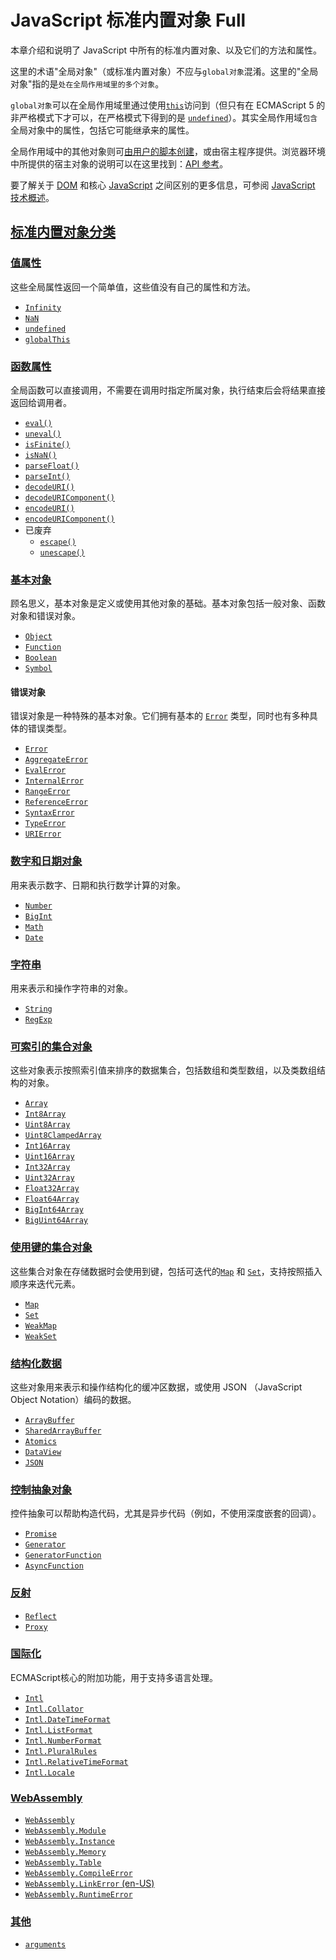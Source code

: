 # JavaScript 标准内置对象 Full

本章介绍和说明了 JavaScript 中所有的标准内置对象、以及它们的方法和属性。

这里的术语"全局对象"（或标准内置对象）不应与`global对象`混淆。这里的"全局对象"指的是`处在全局作用域里的多个对象`。

`global对象`可以在全局作用域里通过使用[`this`](https://developer.mozilla.org/zh-CN/docs/Web/JavaScript/Reference/Operators/this)访问到（但只有在 ECMAScript 5 的非严格模式下才可以，在严格模式下得到的是 [`undefined`](https://developer.mozilla.org/zh-CN/docs/Web/JavaScript/Reference/Global_Objects/undefined)）。其实全局作用域`包含`全局对象中的属性，包括它可能继承来的属性。

全局作用域中的其他对象则可[由用户的脚本创建](https://developer.mozilla.org/zh-CN/docs/Web/JavaScript/Guide/Working_with_Objects#creating_new_objects)，或由宿主程序提供。浏览器环境中所提供的宿主对象的说明可以在这里找到：[API 参考](https://developer.mozilla.org/zh-CN/docs/Web/API)。

要了解关于 [DOM](https://developer.mozilla.org/zh-CN/docs/Web/API/Document_Object_Model) 和核心 [JavaScript](https://developer.mozilla.org/zh-CN/docs/Web/JavaScript) 之间区别的更多信息，可参阅 [JavaScript 技术概述](https://developer.mozilla.org/zh-CN/docs/Web/JavaScript/JavaScript_technologies_overview)。

## [标准内置对象分类](https://developer.mozilla.org/zh-CN/docs/Web/JavaScript/Reference/Global_Objects#标准内置对象分类)

### [值属性](https://developer.mozilla.org/zh-CN/docs/Web/JavaScript/Reference/Global_Objects#值属性)

这些全局属性返回一个简单值，这些值没有自己的属性和方法。

- [`Infinity`](https://developer.mozilla.org/zh-CN/docs/Web/JavaScript/Reference/Global_Objects/Infinity)
- [`NaN`](https://developer.mozilla.org/zh-CN/docs/Web/JavaScript/Reference/Global_Objects/NaN)
- [`undefined`](https://developer.mozilla.org/zh-CN/docs/Web/JavaScript/Reference/Global_Objects/undefined)
- [`globalThis`](https://developer.mozilla.org/zh-CN/docs/Web/JavaScript/Reference/Global_Objects/globalThis)

### [函数属性](https://developer.mozilla.org/zh-CN/docs/Web/JavaScript/Reference/Global_Objects#函数属性)

全局函数可以直接调用，不需要在调用时指定所属对象，执行结束后会将结果直接返回给调用者。

- [`eval()`](https://developer.mozilla.org/zh-CN/docs/Web/JavaScript/Reference/Global_Objects/eval)
- [`uneval()`](https://developer.mozilla.org/zh-CN/docs/Web/JavaScript/Reference/Global_Objects/uneval)
- [`isFinite()`](https://developer.mozilla.org/zh-CN/docs/Web/JavaScript/Reference/Global_Objects/isFinite)
- [`isNaN()`](https://developer.mozilla.org/zh-CN/docs/Web/JavaScript/Reference/Global_Objects/isNaN)
- [`parseFloat()`](https://developer.mozilla.org/zh-CN/docs/Web/JavaScript/Reference/Global_Objects/parseFloat)
- [`parseInt()`](https://developer.mozilla.org/zh-CN/docs/Web/JavaScript/Reference/Global_Objects/parseInt)
- [`decodeURI()`](https://developer.mozilla.org/zh-CN/docs/Web/JavaScript/Reference/Global_Objects/decodeURI)
- [`decodeURIComponent()`](https://developer.mozilla.org/zh-CN/docs/Web/JavaScript/Reference/Global_Objects/decodeURIComponent)
- [`encodeURI()`](https://developer.mozilla.org/zh-CN/docs/Web/JavaScript/Reference/Global_Objects/encodeURI)
- [`encodeURIComponent()`](https://developer.mozilla.org/zh-CN/docs/Web/JavaScript/Reference/Global_Objects/encodeURIComponent)
- 已废弃
  - [`escape()`](https://developer.mozilla.org/zh-CN/docs/Web/JavaScript/Reference/Global_Objects/escape)
  - [`unescape()`](https://developer.mozilla.org/zh-CN/docs/Web/JavaScript/Reference/Global_Objects/unescape)

### [基本对象](https://developer.mozilla.org/zh-CN/docs/Web/JavaScript/Reference/Global_Objects#基本对象)

顾名思义，基本对象是定义或使用其他对象的基础。基本对象包括一般对象、函数对象和错误对象。

- [`Object`](https://developer.mozilla.org/zh-CN/docs/Web/JavaScript/Reference/Global_Objects/Object)
- [`Function`](https://developer.mozilla.org/zh-CN/docs/Web/JavaScript/Reference/Global_Objects/Function)
- [`Boolean`](https://developer.mozilla.org/zh-CN/docs/Web/JavaScript/Reference/Global_Objects/Boolean)
- [`Symbol`](https://developer.mozilla.org/zh-CN/docs/Web/JavaScript/Reference/Global_Objects/Symbol)

#### 错误对象

错误对象是一种特殊的基本对象。它们拥有基本的 [`Error`](https://developer.mozilla.org/zh-CN/docs/Web/JavaScript/Reference/Global_Objects/Error) 类型，同时也有多种具体的错误类型。

- [`Error`](https://developer.mozilla.org/zh-CN/docs/Web/JavaScript/Reference/Global_Objects/Error)
- [`AggregateError`](https://developer.mozilla.org/zh-CN/docs/Web/JavaScript/Reference/Global_Objects/AggregateError)
- [`EvalError`](https://developer.mozilla.org/zh-CN/docs/Web/JavaScript/Reference/Global_Objects/EvalError)
- [`InternalError`](https://developer.mozilla.org/zh-CN/docs/Web/JavaScript/Reference/Global_Objects/InternalError)
- [`RangeError`](https://developer.mozilla.org/zh-CN/docs/Web/JavaScript/Reference/Global_Objects/RangeError)
- [`ReferenceError`](https://developer.mozilla.org/zh-CN/docs/Web/JavaScript/Reference/Global_Objects/ReferenceError)
- [`SyntaxError`](https://developer.mozilla.org/zh-CN/docs/Web/JavaScript/Reference/Global_Objects/SyntaxError)
- [`TypeError`](https://developer.mozilla.org/zh-CN/docs/Web/JavaScript/Reference/Global_Objects/TypeError)
- [`URIError`](https://developer.mozilla.org/zh-CN/docs/Web/JavaScript/Reference/Global_Objects/URIError)

### [数字和日期对象](https://developer.mozilla.org/zh-CN/docs/Web/JavaScript/Reference/Global_Objects#数字和日期对象)

用来表示数字、日期和执行数学计算的对象。

- [`Number`](https://developer.mozilla.org/zh-CN/docs/Web/JavaScript/Reference/Global_Objects/Number)
- [`BigInt`](https://developer.mozilla.org/zh-CN/docs/Web/JavaScript/Reference/Global_Objects/BigInt)
- [`Math`](https://developer.mozilla.org/zh-CN/docs/Web/JavaScript/Reference/Global_Objects/Math)
- [`Date`](https://developer.mozilla.org/zh-CN/docs/Web/JavaScript/Reference/Global_Objects/Date)

### [字符串](https://developer.mozilla.org/zh-CN/docs/Web/JavaScript/Reference/Global_Objects#字符串)

用来表示和操作字符串的对象。

- [`String`](https://developer.mozilla.org/zh-CN/docs/Web/JavaScript/Reference/Global_Objects/String)
- [`RegExp`](https://developer.mozilla.org/zh-CN/docs/Web/JavaScript/Reference/Global_Objects/RegExp)

### [可索引的集合对象](https://developer.mozilla.org/zh-CN/docs/Web/JavaScript/Reference/Global_Objects#可索引的集合对象)

这些对象表示按照索引值来排序的数据集合，包括数组和类型数组，以及类数组结构的对象。

- [`Array`](https://developer.mozilla.org/zh-CN/docs/Web/JavaScript/Reference/Global_Objects/Array)
- [`Int8Array`](https://developer.mozilla.org/zh-CN/docs/Web/JavaScript/Reference/Global_Objects/Int8Array)
- [`Uint8Array`](https://developer.mozilla.org/zh-CN/docs/Web/JavaScript/Reference/Global_Objects/Uint8Array)
- [`Uint8ClampedArray`](https://developer.mozilla.org/zh-CN/docs/Web/JavaScript/Reference/Global_Objects/Uint8ClampedArray)
- [`Int16Array`](https://developer.mozilla.org/zh-CN/docs/Web/JavaScript/Reference/Global_Objects/Int16Array)
- [`Uint16Array`](https://developer.mozilla.org/zh-CN/docs/Web/JavaScript/Reference/Global_Objects/Uint16Array)
- [`Int32Array`](https://developer.mozilla.org/zh-CN/docs/Web/JavaScript/Reference/Global_Objects/Int32Array)
- [`Uint32Array`](https://developer.mozilla.org/zh-CN/docs/Web/JavaScript/Reference/Global_Objects/Uint32Array)
- [`Float32Array`](https://developer.mozilla.org/zh-CN/docs/Web/JavaScript/Reference/Global_Objects/Float32Array)
- [`Float64Array`](https://developer.mozilla.org/zh-CN/docs/Web/JavaScript/Reference/Global_Objects/Float64Array)
- [`BigInt64Array`](https://developer.mozilla.org/zh-CN/docs/Web/JavaScript/Reference/Global_Objects/BigInt64Array)
- [`BigUint64Array`](https://developer.mozilla.org/zh-CN/docs/Web/JavaScript/Reference/Global_Objects/BigUint64Array)

### [使用键的集合对象](https://developer.mozilla.org/zh-CN/docs/Web/JavaScript/Reference/Global_Objects#使用键的集合对象)

这些集合对象在存储数据时会使用到键，包括可迭代的[`Map`](https://developer.mozilla.org/zh-CN/docs/Web/JavaScript/Reference/Global_Objects/Map) 和 [`Set`](https://developer.mozilla.org/zh-CN/docs/Web/JavaScript/Reference/Global_Objects/Set)，支持按照插入顺序来迭代元素。

- [`Map`](https://developer.mozilla.org/zh-CN/docs/Web/JavaScript/Reference/Global_Objects/Map)
- [`Set`](https://developer.mozilla.org/zh-CN/docs/Web/JavaScript/Reference/Global_Objects/Set)
- [`WeakMap`](https://developer.mozilla.org/zh-CN/docs/Web/JavaScript/Reference/Global_Objects/WeakMap)
- [`WeakSet`](https://developer.mozilla.org/zh-CN/docs/Web/JavaScript/Reference/Global_Objects/WeakSet)

### [结构化数据](https://developer.mozilla.org/zh-CN/docs/Web/JavaScript/Reference/Global_Objects#结构化数据)

这些对象用来表示和操作结构化的缓冲区数据，或使用 JSON （JavaScript Object Notation）编码的数据。

- [`ArrayBuffer`](https://developer.mozilla.org/zh-CN/docs/Web/JavaScript/Reference/Global_Objects/ArrayBuffer)
- [`SharedArrayBuffer`](https://developer.mozilla.org/zh-CN/docs/Web/JavaScript/Reference/Global_Objects/SharedArrayBuffer)
- [`Atomics`](https://developer.mozilla.org/zh-CN/docs/Web/JavaScript/Reference/Global_Objects/Atomics)
- [`DataView`](https://developer.mozilla.org/zh-CN/docs/Web/JavaScript/Reference/Global_Objects/DataView)
- [`JSON`](https://developer.mozilla.org/zh-CN/docs/Web/JavaScript/Reference/Global_Objects/JSON)

### [控制抽象对象](https://developer.mozilla.org/zh-CN/docs/Web/JavaScript/Reference/Global_Objects#控制抽象对象)

控件抽象可以帮助构造代码，尤其是异步代码（例如，不使用深度嵌套的回调）。

- [`Promise`](https://developer.mozilla.org/zh-CN/docs/Web/JavaScript/Reference/Global_Objects/Promise)
- [`Generator`](https://developer.mozilla.org/zh-CN/docs/Web/JavaScript/Reference/Global_Objects/Generator)
- [`GeneratorFunction`](https://developer.mozilla.org/zh-CN/docs/Web/JavaScript/Reference/Global_Objects/GeneratorFunction)
- [`AsyncFunction`](https://developer.mozilla.org/zh-CN/docs/Web/JavaScript/Reference/Global_Objects/AsyncFunction)

### [反射](https://developer.mozilla.org/zh-CN/docs/Web/JavaScript/Reference/Global_Objects#反射)

- [`Reflect`](https://developer.mozilla.org/zh-CN/docs/Web/JavaScript/Reference/Global_Objects/Reflect)
- [`Proxy`](https://developer.mozilla.org/zh-CN/docs/Web/JavaScript/Reference/Global_Objects/Proxy)

### [国际化](https://developer.mozilla.org/zh-CN/docs/Web/JavaScript/Reference/Global_Objects#国际化)

ECMAScript核心的附加功能，用于支持多语言处理。

- [`Intl`](https://developer.mozilla.org/zh-CN/docs/Web/JavaScript/Reference/Global_Objects/Intl)
- [`Intl.Collator`](https://developer.mozilla.org/zh-CN/docs/Web/JavaScript/Reference/Global_Objects/Intl/Collator)
- [`Intl.DateTimeFormat`](https://developer.mozilla.org/zh-CN/docs/Web/JavaScript/Reference/Global_Objects/Intl/DateTimeFormat)
- [`Intl.ListFormat`](https://developer.mozilla.org/zh-CN/docs/Web/JavaScript/Reference/Global_Objects/Intl/ListFormat)
- [`Intl.NumberFormat`](https://developer.mozilla.org/zh-CN/docs/Web/JavaScript/Reference/Global_Objects/Intl/NumberFormat)
- [`Intl.PluralRules`](https://developer.mozilla.org/zh-CN/docs/Web/JavaScript/Reference/Global_Objects/Intl/PluralRules)
- [`Intl.RelativeTimeFormat`](https://developer.mozilla.org/zh-CN/docs/Web/JavaScript/Reference/Global_Objects/Intl/RelativeTimeFormat)
- [`Intl.Locale`](https://developer.mozilla.org/zh-CN/docs/Web/JavaScript/Reference/Global_Objects/Intl/Locale)

### [WebAssembly](https://developer.mozilla.org/zh-CN/docs/Web/JavaScript/Reference/Global_Objects#webassembly)

- [`WebAssembly`](https://developer.mozilla.org/zh-CN/docs/Web/JavaScript/Reference/Global_Objects/WebAssembly)
- [`WebAssembly.Module`](https://developer.mozilla.org/zh-CN/docs/Web/JavaScript/Reference/Global_Objects/WebAssembly/Module)
- [`WebAssembly.Instance`](https://developer.mozilla.org/zh-CN/docs/Web/JavaScript/Reference/Global_Objects/WebAssembly/Instance)
- [`WebAssembly.Memory`](https://developer.mozilla.org/zh-CN/docs/Web/JavaScript/Reference/Global_Objects/WebAssembly/Memory)
- [`WebAssembly.Table`](https://developer.mozilla.org/zh-CN/docs/Web/JavaScript/Reference/Global_Objects/WebAssembly/Table)
- [`WebAssembly.CompileError`](https://developer.mozilla.org/zh-CN/docs/Web/JavaScript/Reference/Global_Objects/WebAssembly/CompileError)
- [`WebAssembly.LinkError` (en-US)](https://developer.mozilla.org/en-US/docs/Web/JavaScript/Reference/Global_Objects/WebAssembly/LinkError)
- [`WebAssembly.RuntimeError`](https://developer.mozilla.org/zh-CN/docs/Web/JavaScript/Reference/Global_Objects/WebAssembly/RuntimeError)

### [其他](https://developer.mozilla.org/zh-CN/docs/Web/JavaScript/Reference/Global_Objects#其他)

- [`arguments`](https://developer.mozilla.org/zh-CN/docs/Web/JavaScript/Reference/Functions/arguments)

